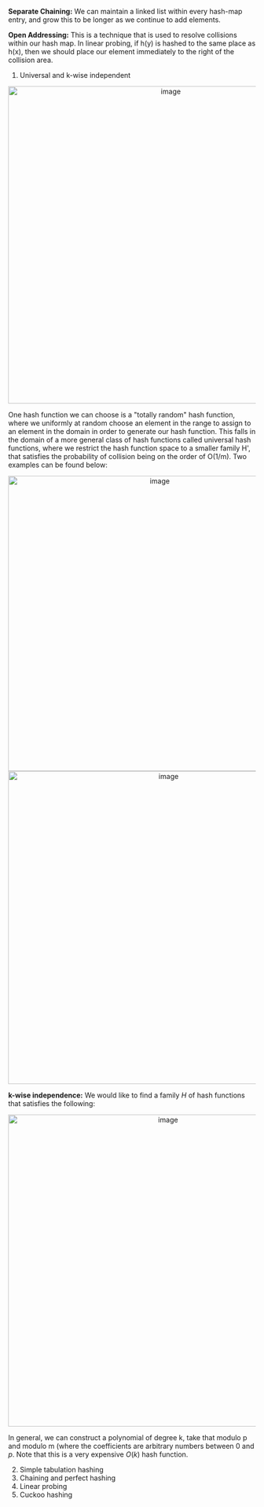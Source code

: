 **Separate Chaining:** We can maintain a linked list within every hash-map entry, and grow this to be longer as we continue to add elements. 

**Open Addressing:** This is a technique that is used to resolve collisions within our hash map. In linear probing, if h(y) is hashed to the same place as h(x), then we should place our element immediately to the right of the collision area. 

1. Universal and k-wise independent

<p align="center">
<img width="646" alt="image" src="https://user-images.githubusercontent.com/49863684/192110507-13b36628-d0de-4d00-b3d6-9a86bae09421.png">
</p>

One hash function we can choose is a "totally random" hash function, where we uniformly at random choose an element in the range to assign to an element in the domain in order to generate our hash function. This falls in the domain of a more general class of hash functions called universal hash functions, where we restrict the hash function space to a smaller family H', that satisfies the probability of collision being on the order of O(1/m). Two examples can be found below:

<p align="center">
<img width="601" alt="image" src="https://user-images.githubusercontent.com/49863684/192110668-8fbea3bd-0f5b-4535-bc93-e491c7d0d43b.png">
<img width="637" alt="image" src="https://user-images.githubusercontent.com/49863684/192110711-01e100e1-a844-4959-933f-22a25578a1d2.png">
</p>

**k-wise independence:** We would like to find a family $H$ of hash functions that satisfies the following:

<p align="center">
<img width="635" alt="image" src="https://user-images.githubusercontent.com/49863684/192110832-a4734230-5635-4d8e-b6cf-b99562bc908a.png">
</p>

In general, we can construct a polynomial of degree k, take that modulo p and modulo m (where the coefficients are arbitrary numbers between $0$ and $p$. Note that this is a very expensive $O(k)$ hash function. 

2. Simple tabulation hashing
3. Chaining and perfect hashing
4. Linear probing
5. Cuckoo hashing
